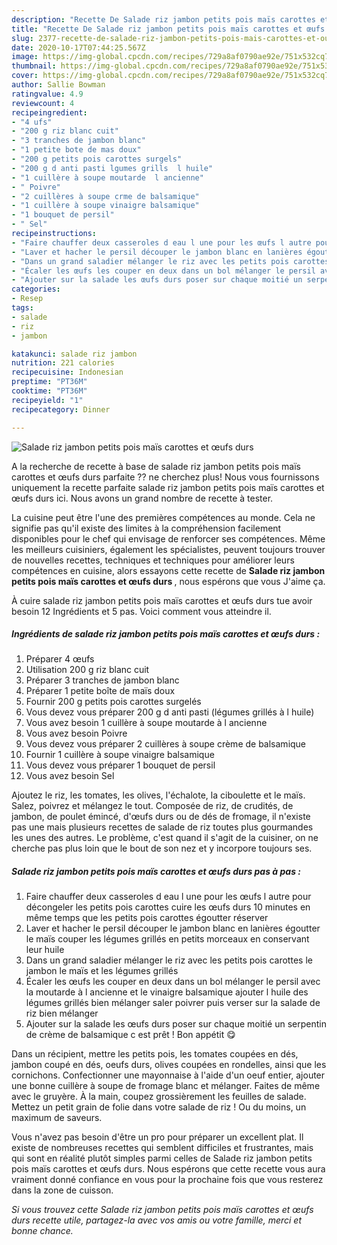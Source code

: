 ```yaml
---
description: "Recette De Salade riz jambon petits pois maïs carottes et œufs durs"
title: "Recette De Salade riz jambon petits pois maïs carottes et œufs durs"
slug: 2377-recette-de-salade-riz-jambon-petits-pois-mais-carottes-et-oufs-durs
date: 2020-10-17T07:44:25.567Z
image: https://img-global.cpcdn.com/recipes/729a8af0790ae92e/751x532cq70/salade-riz-jambon-petits-pois-mais-carottes-et-oeufs-durs-photo-principale-de-la-recette.jpg
thumbnail: https://img-global.cpcdn.com/recipes/729a8af0790ae92e/751x532cq70/salade-riz-jambon-petits-pois-mais-carottes-et-oeufs-durs-photo-principale-de-la-recette.jpg
cover: https://img-global.cpcdn.com/recipes/729a8af0790ae92e/751x532cq70/salade-riz-jambon-petits-pois-mais-carottes-et-oeufs-durs-photo-principale-de-la-recette.jpg
author: Sallie Bowman
ratingvalue: 4.9
reviewcount: 4
recipeingredient:
- "4 ufs"
- "200 g riz blanc cuit"
- "3 tranches de jambon blanc"
- "1 petite bote de mas doux"
- "200 g petits pois carottes surgels"
- "200 g d anti pasti lgumes grills  l huile"
- "1 cuillère à soupe moutarde  l ancienne"
- " Poivre"
- "2 cuillères à soupe crme de balsamique"
- "1 cuillère à soupe vinaigre balsamique"
- "1 bouquet de persil"
- " Sel"
recipeinstructions:
- "Faire chauffer deux casseroles d eau l une pour les œufs l autre pour décongeler les petits pois carottes cuire les œufs durs 10 minutes en même temps que les petits pois carottes égoutter réserver"
- "Laver et hacher le persil découper le jambon blanc en lanières égoutter le maïs couper les légumes grillés en petits morceaux en conservant leur huile"
- "Dans un grand saladier mélanger le riz avec les petits pois carottes le jambon le maïs et les légumes grillés"
- "Écaler les œufs les couper en deux dans un bol mélanger le persil avec la moutarde à l ancienne et le vinaigre balsamique ajouter l huile des légumes grillés bien mélanger saler poivrer puis verser sur la salade de riz bien mélanger"
- "Ajouter sur la salade les œufs durs poser sur chaque moitié un serpentin de crème de balsamique c est prêt ! Bon appétit 😋"
categories:
- Resep
tags:
- salade
- riz
- jambon

katakunci: salade riz jambon 
nutrition: 221 calories
recipecuisine: Indonesian
preptime: "PT36M"
cooktime: "PT36M"
recipeyield: "1"
recipecategory: Dinner

---
```



![Salade riz jambon petits pois maïs carottes et œufs durs](https://img-global.cpcdn.com/recipes/729a8af0790ae92e/751x532cq70/salade-riz-jambon-petits-pois-mais-carottes-et-oeufs-durs-photo-principale-de-la-recette.jpg)

A la recherche de recette à base de salade riz jambon petits pois maïs carottes et œufs durs parfaite ?? ne cherchez plus! Nous vous fournissons uniquement la recette parfaite salade riz jambon petits pois maïs carottes et œufs durs ici. Nous avons un grand nombre de recette à tester.

La cuisine peut être l'une des premières compétences au monde. Cela ne signifie pas qu'il existe des limites à la compréhension facilement disponibles pour le chef qui envisage de renforcer ses compétences. Même les meilleurs cuisiniers, également les spécialistes, peuvent toujours trouver de nouvelles recettes, techniques et techniques pour améliorer leurs compétences en cuisine, alors essayons cette recette de <strong> Salade riz jambon petits pois maïs carottes et œufs durs </strong>, nous espérons que vous J'aime ça.

<!--inarticleads1-->

À cuire salade riz jambon petits pois maïs carottes et œufs durs tue avoir besoin 12 Ingrédients et 5 pas. Voici comment vous atteindre il.

##### Ingrédients de salade riz jambon petits pois maïs carottes et œufs durs :

1. Préparer 4 œufs
1. Utilisation 200 g riz blanc cuit
1. Préparer 3 tranches de jambon blanc
1. Préparer 1 petite boîte de maïs doux
1. Fournir 200 g petits pois carottes surgelés
1. Vous devez vous préparer 200 g d anti pasti (légumes grillés à l huile)
1. Vous avez besoin 1 cuillère à soupe moutarde à l ancienne
1. Vous avez besoin  Poivre
1. Vous devez vous préparer 2 cuillères à soupe crème de balsamique
1. Fournir 1 cuillère à soupe vinaigre balsamique
1. Vous devez vous préparer 1 bouquet de persil
1. Vous avez besoin  Sel


Ajoutez le riz, les tomates, les olives, l&#39;échalote, la ciboulette et le maïs. Salez, poivrez et mélangez le tout. Composée de riz, de crudités, de jambon, de poulet émincé, d&#39;œufs durs ou de dés de fromage, il n&#39;existe pas une mais plusieurs recettes de salade de riz toutes plus gourmandes les unes des autres. Le problème, c&#39;est quand il s&#39;agit de la cuisiner, on ne cherche pas plus loin que le bout de son nez et y incorpore toujours ses. 

<!--inarticleads2-->

##### Salade riz jambon petits pois maïs carottes et œufs durs pas à pas :

1. Faire chauffer deux casseroles d eau l une pour les œufs l autre pour décongeler les petits pois carottes cuire les œufs durs 10 minutes en même temps que les petits pois carottes égoutter réserver
1. Laver et hacher le persil découper le jambon blanc en lanières égoutter le maïs couper les légumes grillés en petits morceaux en conservant leur huile
1. Dans un grand saladier mélanger le riz avec les petits pois carottes le jambon le maïs et les légumes grillés
1. Écaler les œufs les couper en deux dans un bol mélanger le persil avec la moutarde à l ancienne et le vinaigre balsamique ajouter l huile des légumes grillés bien mélanger saler poivrer puis verser sur la salade de riz bien mélanger
1. Ajouter sur la salade les œufs durs poser sur chaque moitié un serpentin de crème de balsamique c est prêt ! Bon appétit 😋


Dans un récipient, mettre les petits pois, les tomates coupées en dés, jambon coupé en dés, oeufs durs, olives coupées en rondelles, ainsi que les cornichons. Confectionner une mayonnaise à l&#39;aide d&#39;un oeuf entier, ajouter une bonne cuillère à soupe de fromage blanc et mélanger. Faites de même avec le gruyère. À la main, coupez grossièrement les feuilles de salade. Mettez un petit grain de folie dans votre salade de riz ! Ou du moins, un maximum de saveurs. 

<!--inarticleads1-->

<p>
Vous n'avez pas besoin d'être un pro pour préparer un excellent plat. Il existe de nombreuses recettes qui semblent difficiles et frustrantes, mais qui sont en réalité plutôt simples parmi celles de Salade riz jambon petits pois maïs carottes et œufs durs. Nous espérons que cette recette vous aura vraiment donné confiance en vous pour la prochaine fois que vous resterez dans la zone de cuisson.
</p>

<p>
<i>Si vous trouvez cette Salade riz jambon petits pois maïs carottes et œufs durs recette utile, partagez-la avec vos amis ou votre famille, merci et bonne chance.</i>
</p>
